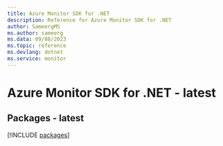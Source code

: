 ```yaml
---
title: Azure Monitor SDK for .NET
description: Reference for Azure Monitor SDK for .NET
author: SameergMS
ms.author: sameerg
ms.data: 09/08/2023
ms.topic: reference
ms.devlang: dotnet
ms.service: monitor
---
```

# Azure Monitor SDK for .NET - latest
## Packages - latest
[!INCLUDE [packages](monitor-index.md)]